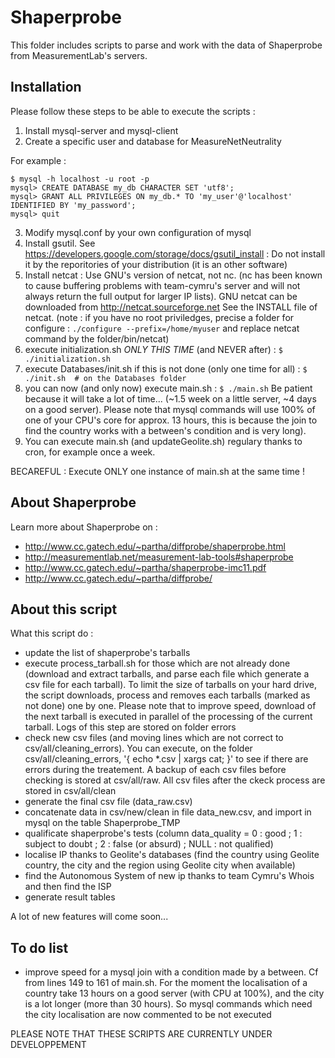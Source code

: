 # Shaperprobe

This folder includes scripts to parse and work with the data of Shaperprobe from MeasurementLab's servers.

## Installation

Please follow these steps to be able to execute the scripts :

1. Install mysql-server and mysql-client
2. Create a specific user and database for MeasureNetNeutrality

For example :

    $ mysql -h localhost -u root -p
    mysql> CREATE DATABASE my_db CHARACTER SET 'utf8';
    mysql> GRANT ALL PRIVILEGES ON my_db.* TO 'my_user'@'localhost' IDENTIFIED BY 'my_password';
    mysql> quit

3. Modify mysql.conf by your own configuration of mysql
4. Install gsutil. See https://developers.google.com/storage/docs/gsutil_install : Do not install it by the reporitories of your distribution (it is an other software)
5. Install netcat : Use GNU's version of netcat, not nc. (nc has been known to cause buffering problems with team-cymru's server and will not always return the full output for larger IP lists). GNU netcat can be downloaded from http://netcat.sourceforge.net See the INSTALL file of netcat. (note : if you have no root priviledges, precise a folder for configure : `./configure --prefix=/home/myuser` and replace netcat command by the folder/bin/netcat)
6. execute initialization.sh *ONLY THIS TIME* (and NEVER after) : `$ ./initialization.sh`
7. execute Databases/init.sh if this is not done (only one time for all) : `$ ./init.sh  # on the Databases folder`
8. you can now (and only now) execute main.sh : `$ ./main.sh` Be patient because it will take a lot of time... (~1.5 week on a little server, ~4 days on a good server). Please note that mysql commands will use 100% of one of your CPU's core for approx. 13 hours, this is because the join to find the country works with a between's condition and is very long).
9. You can execute main.sh (and updateGeolite.sh) regulary thanks to cron, for example once a week.

BECAREFUL : Execute ONLY one instance of main.sh at the same time !

## About Shaperprobe

Learn more about Shaperprobe on :
+ http://www.cc.gatech.edu/~partha/diffprobe/shaperprobe.html
+ http://measurementlab.net/measurement-lab-tools#shaperprobe
+ http://www.cc.gatech.edu/~partha/shaperprobe-imc11.pdf
+ http://www.cc.gatech.edu/~partha/diffprobe/

## About this script

What this script do :
- update the list of shaperprobe's tarballs
- execute process_tarball.sh for those which are not already done (download and extract tarballs, and parse each file which generate a csv file for each tarball). To limit the size of tarballs on your hard drive, the script downloads, process and removes each tarballs (marked as not done) one by one. Please note that to improve speed, download of the next tarball is executed in parallel of the processing of the current tarball. Logs of this step are stored on folder errors
- check new csv files (and moving lines which are not correct to csv/all/cleaning_errors). You can execute, on the folder csv/all/cleaning_errors, '{ echo *.csv | xargs cat; }' to see if there are errors during the treatement. A backup of each csv files before checking is stored at csv/all/raw. All csv files after the ckeck process are stored in csv/all/clean
- generate the final csv file (data_raw.csv)
- concatenate data in csv/new/clean in file data_new.csv, and import in mysql on the table Shaperprobe_TMP
- qualificate shaperprobe's tests (column data_quality = 0 : good ; 1 : subject to doubt ; 2 : false (or absurd) ; NULL : not qualified)
- localise IP thanks to Geolite's databases (find the country using Geolite country, the city and the region using Geolite city when available)
- find the Autonomous System of new ip thanks to team Cymru's Whois and then find the ISP
- generate result tables

A lot of new features will come soon...

## To do list

+ improve speed for a mysql join with a condition made by a between. Cf from lines 149 to 161 of main.sh. For the moment the localisation of a country take 13 hours on a good server (with CPU at 100%), and the city is a lot longer (more than 30 hours). So mysql commands which need the city localisation are now commented to be not executed

PLEASE NOTE THAT THESE SCRIPTS ARE CURRENTLY UNDER DEVELOPPEMENT
